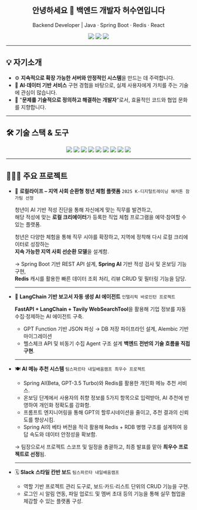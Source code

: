 <h2 align="center">안녕하세요 👋 백엔드 개발자 허수연입니다</h2>

<p align="center">
  Backend Developer | Java · Spring Boot · Redis · React  
</p>

<p align="center">
  <a href="https://upbeat-cartwheel-31b.notion.site/215c6e685f1080f7bff0ca1f2c5537f8"><img src="https://img.shields.io/badge/포트폴리오-000?style=flat-square&logo=notion&logoColor=white"/></a>
  <a href="mailto:suzi97@naver.com"><img src="https://img.shields.io/badge/이메일-EA4335?style=flat-square&logo=gmail&logoColor=white"/></a>
  <a href="https://www.linkedin.com/in/sooyeon-h797201/"><img src="https://img.shields.io/badge/LinkedIn-0A66C2?style=flat-square&logo=linkedin&logoColor=white"/></a>
</p>

---

## 💡 **자기소개**

- ⚙️ **지속적으로 확장 가능한 서버와 안정적인 시스템**을 만드는 데 주력합니다.  
- 👥 **AI·데이터 기반 서비스** 구현 경험을 바탕으로, 실제 사용자에게 가치를 주는 기술에 관심이 많습니다.
- 💬 "**문제를 기술적으로 정의하고 해결하는 개발자**"로서, 효율적인 코드와 협업 문화를 지향합니다.

---


## 🛠️ 기술 스택 & 도구

<p align="center">
  <img src="https://img.shields.io/badge/Java-007396?style=for-the-badge&logo=openjdk&logoColor=white"/>
  <img src="https://img.shields.io/badge/SpringBoot-6DB33F?style=for-the-badge&logo=springboot&logoColor=white"/>
  <img src="https://img.shields.io/badge/MySQL-4479A1?style=for-the-badge&logo=mysql&logoColor=white"/>
  <img src="https://img.shields.io/badge/Redis-DC382D?style=for-the-badge&logo=redis&logoColor=white"/>
  <img src="https://img.shields.io/badge/React-61DAFB?style=for-the-badge&logo=react&logoColor=black"/>
  <img src="https://img.shields.io/badge/JavaScript-F7DF1E?style=for-the-badge&logo=javascript&logoColor=black"/>
  <img src="https://img.shields.io/badge/Python-3776AB?style=for-the-badge&logo=python&logoColor=white"/>
  <img src="https://img.shields.io/badge/Docker-2496ED?style=for-the-badge&logo=docker&logoColor=white"/>
  <img src="https://img.shields.io/badge/Git-F05032?style=for-the-badge&logo=git&logoColor=white"/>
</p>

---

## 🧑🏻‍💻 주요 프로젝트

- 🧭 **로컬라이프 – 지역 사회 순환형 청년 체험 플랫폼** `2025 K-디지털트레이닝 해커톤 참가팀 선정` 

  청년이 AI 기반 적성 진단을 통해 자신에게 맞는 직무를 발견하고,  
  해당 적성에 맞는 **로컬 크리에이터**가 등록한 직업 체험 프로그램을 예약·참여할 수 있는 플랫폼.  

  청년은 다양한 체험을 통해 직무 시야를 확장하고, 지역에 정착해 다시 로컬 크리에이터로 성장하는  
  **지속 가능한 지역 사회 선순환 모델**을 설계함.  

  → Spring Boot 기반 REST API 설계, **Spring AI** 기반 적성 검사 및 온보딩 기능 구현,  
  **Redis** 캐시를 활용한 빠른 데이터 조회 처리, 리뷰 CRUD 및 필터링 기능을 담당.

  ---

- 🧠 **LangChain 기반 보고서 자동 생성 AI 에이전트** `인텔리픽 바로인턴 프로젝트`  

  **FastAPI + LangChain + Tavily WebSearchTool**을 활용해 기업 정보를 자동 수집·정제하는 AI 에이전트 구축.  

  - GPT Function 기반 JSON 파싱 → DB 저장 파이프라인 설계, Alembic 기반 마이그레이션  
  - 헬스체크 API 및 비동기 수집 Agent 구조 설계 **백엔드 전반의 기술 흐름을 직접 구현**.

  ---

- 🍽️ **AI 메뉴 추천 시스템**  `팀스파르타 내일배움캠프 최우수 프로젝트`

  - Spring AI(Beta, GPT-3.5 Turbo)와 Redis를 활용한 개인화 메뉴 추천 서비스.  
  - 온보딩 단계에서 사용자의 취향 정보를 5가지 항목으로 입력받아, AI 추천에 반영하여 개인화 정확도를 강화함.  
  - 프롬프트 엔지니어링을 통해 GPT의 할루시네이션을 줄이고, 추천 결과의 신뢰도를 향상시킴.
  - Spring AI의 베타 버전을 적극 활용해 Redis + RDB 병행 구조를 설계하여 응답 속도와 데이터 안정성을 확보함.
    
  → 팀장으로서 프로젝트 스코프 및 일정을 총괄하고, 최종 발표를 맡아 **최우수 프로젝트로 선정**됨.

  ---

- 🗓️ **Slack 스타일 칸반 보드**  `팀스파르타 내일배움캠프`

  - 역할 기반 프로젝트 관리 도구로, 보드·카드·리스트 단위의 CRUD 기능을 구현.  
  - 로그인 시 알림 연동, 파일 업로드 및 멤버 초대 등의 기능을 통해 실무 협업을 체감할 수 있는 플랫폼 구성.

